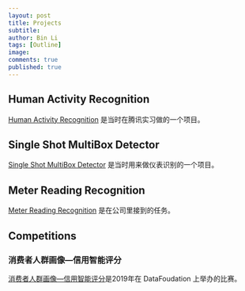 ```yaml
---
layout: post
title: Projects
subtitle:
author: Bin Li
tags: [Outline]
image: 
comments: true
published: true
---
```


## Human Activity Recognition
[Human Activity Recognition](https://binlidaily.github.io/2019-01-03-LSTM-Human-Activity-Recognition/) 是当时在腾讯实习做的一个项目。

## Single Shot MultiBox Detector
[Single Shot MultiBox Detector](https://binlidaily.github.io/2018-09-29-single-shot-multibox-detector/) 是当时用来做仪表识别的一个项目。

## Meter Reading Recognition
[Meter Reading Recognition](https://binlidaily.github.io/2019-01-20-meter-reading-recognition/) 是在公司里接到的任务。

## Competitions
### 消费者人群画像—信用智能评分
[消费者人群画像—信用智能评分](https://binlidaily.github.io/2019-02-11-DF2019-%E6%B6%88%E8%B4%B9%E8%80%85%E4%BA%BA%E7%BE%A4%E7%94%BB%E5%83%8F-%E4%BF%A1%E7%94%A8%E6%99%BA%E8%83%BD%E8%AF%84%E5%88%86/)是2019年在 DataFoudation 上举办的比赛。
